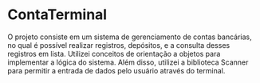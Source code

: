 # ContaTerminal
O projeto consiste em um sistema de gerenciamento de contas bancárias, no qual é possível realizar registros, depósitos, e a consulta desses registros em lista. Utilizei conceitos de orientação a objetos para implementar a lógica do sistema. Além disso, utilizei a biblioteca Scanner para permitir a entrada de dados pelo usuário através do terminal.
